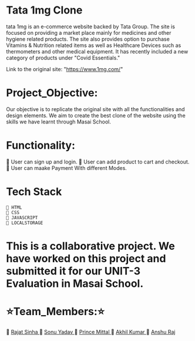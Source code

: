 # Tata 1mg Clone

tata 1mg is an e-commerce website backed by Tata Group. The site is focused on providing a market place mainly for medicines and other hygiene related products. The site also provides option to purchase Vitamins & Nutrition related items as well as Healthcare Devices such as thermometers and other medical equipment. It has recently included a new category of products under "Covid Essentials."

Link to the original site: "https://www.1mg.com/"


# Project_Objective:

Our objective is to replicate the original site with all the functionalities and design elements. We aim to create the best clone of the website using the skills we have learnt through Masai School.

# Functionality:
  🔘 User can sign up and login.
  🔘 User can add product to cart and checkout.
  🔘 User can maake Payment With different Modes.
  
  
  # Tech Stack
    🔘 HTML
    🔘 CSS
    🔘 JAVASCRIPT
    🔘 LOCALSTORAGE
    
# This is a collaborative project. We have worked on this project and submitted it for our UNIT-3 Evaluation in Masai School. 
  
 # ⭐Team_Members:⭐
  🔘 <a href = "https://github.com/Rajatsinha05" > Rajat Sinha </a>
  🔘 <a href = "https://github.com/sonukryadav" > Sonu Yadav </a>
  🔘 <a href = "https://github.com/PrinceMittal1" > Prince Mittal </a>
  🔘 <a href = "https://github.com/Akhil0425" > Akhil Kumar </a>
  🔘 <a href = "https://github.com/Mr-raaz/" > Anshu Raj </a>
